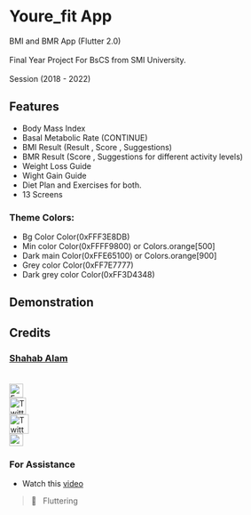 # Youre_fit App

BMI and BMR App (Flutter 2.0)<br/><br/>
Final Year Project For BsCS from SMI University.<br/><br/>
Session (2018 - 2022)

## Features

- Body Mass Index
- Basal Metabolic Rate (CONTINUE)
- BMI Result (Result , Score , Suggestions)
- BMR Result (Score , Suggestions for different activity levels)
- Weight Loss Guide
- Wight Gain Guide 
- Diet Plan and Exercises for both.
- 13 Screens

### Theme Colors:
  - Bg Color  Color(0xFFF3E8DB)
  - Min color Color(0xFFFF9800) or Colors.orange[500]
  - Dark main Color(0xFFE65100) or Colors.orange[900]
  - Grey color Color(0xFF7E7777)
  - Dark grey color Color(0xFF3D4348)

## Demonstration

<!-- COMING SOON :screwdriver: :placard:	  -->



<!-- <img align="left" height="600px" width="300px" src="" /> -->


<!-- ## Result Screen -->



## Credits

 ### [Shahab Alam](#) <br/><br/>

 <div class="social-icons-image">
                <a href="https://www.facebook.com/iamShahabAlam/">
                    <img src="https://www.facebook.com/images/fb_icon_325x325.png" style= "height:25px;"  alt="Facebook Icon" >
                </a>
            </div> 

 <div class="social-icons-image">
                <a href="https://github.com/IamShahabAlam">
                    <img src="https://pngimg.com/uploads/github/github_PNG69.png"  style = "height:30px" alt="Twitter Icon">
                </a>
            </div>

<div class="social-icons-image">
                <a href="https://twitter.com/IamShahabAlam">
                    <img src="https://pngimg.com/uploads/twitter/twitter_PNG3.png" style = "height:35px;" alt="Twitter Icon">
                </a>
            </div>
            
 <div class="social-icons-image">
                <a  href="mailto:IamshahabAlam@gmail.com">
<img  alt="Gmail" height="22px" width="25px"  src="https://cdn-icons-png.flaticon.com/512/281/281769.png" />

</a>
            </div>
            
### For Assistance
- Watch this <a href="https://youtu.be/W19IfZ-nqB8"> video </a> <br/>

> :blue_heart: &nbsp; Fluttering